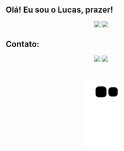 ## Olá! Eu sou o Lucas, prazer!

<div align="center">
  <img height="180em" src="https://github-readme-stats.vercel.app/api?username=lmello0&show_icons=true&theme=onedark&include_all_commits=true&count_private=true"/>
  <img height="180em" src="https://github-readme-stats.vercel.app/api/top-langs/?username=lmello0&layout=compact&langs_count=16&theme=onedark"/>
</div>

## Contato:

<div align="center">
  <a href = "mailto: melloluc02@gmail.com"><img src="https://img.shields.io/badge/-Gmail-%23333?style=for-the-badge&logo=gmail&logoColor=white" target="_blank" rel="external"></a>
  <a href="https://www.linkedin.com/in/lmello0" target="_blank" rel="external"><img src="https://img.shields.io/badge/-LinkedIn-%230077B5?style=for-the-badge&logo=linkedin&logoColor=white" target="_blank" rel="external"></a>
  
  ##
  
  ![Snake animation](https://github.com/lmello0/lmello0/blob/output/github-contribution-grid-snake.svg)
</div>
